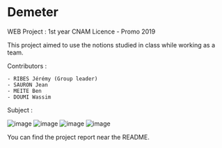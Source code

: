 # Demeter

WEB Project : 1st year CNAM Licence - Promo 2019

This project aimed to use the notions studied in class while working as a team.
 
 Contributors :
 
    - RIBES Jérémy (Group leader)
    - SAURON Jean
    - MEITE Ben
    - DOUMI Wassim
 
 Subject :
 
![image](https://user-images.githubusercontent.com/71068295/228621785-384bf120-9ede-4871-b241-1d548c00063b.png)
![image](https://user-images.githubusercontent.com/71068295/228622666-b69ffb54-6706-4070-a428-e16c8a43a267.png)
![image](https://user-images.githubusercontent.com/71068295/228621923-2f183868-f6aa-44fd-a297-154c8c27c224.png)
![image](https://user-images.githubusercontent.com/71068295/228622472-14326e36-aaa3-4874-8a13-46cb7393c7f2.png)

You can find the project report near the README.

